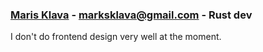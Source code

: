 ### [Maris Klava](https://github.com/marksklava) - marksklava@gmail.com - Rust dev
I don't do frontend design very well at the moment.
